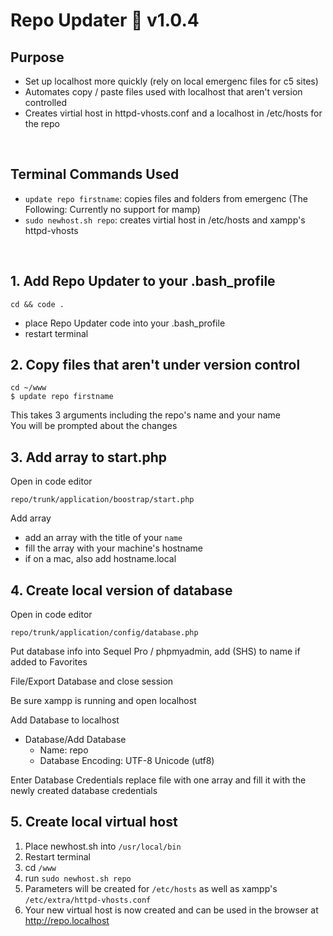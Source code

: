 # Repo Updater 🚀 v1.0.4

## Purpose
+ Set up localhost more quickly (rely on local emergenc files for c5 sites)
+ Automates copy / paste files used with localhost that aren't version controlled
+ Creates virtial host in httpd-vhosts.conf and a localhost in /etc/hosts for the repo
<br >

## Terminal Commands Used
+ `update repo firstname`: copies files and folders from emergenc
(The Following: Currently no support for mamp)
+ `sudo newhost.sh repo`: creates virtial host in /etc/hosts and xampp's httpd-vhosts
<br >

## 1. Add Repo Updater to your .bash_profile
```
cd && code .
```
+ place Repo Updater code into your .bash_profile
+ restart terminal


## 2. Copy files that aren't under version control
```
cd ~/www
$ update repo firstname
```
This takes 3 arguments including the repo's name and your name 
<br >
You will be prompted about the changes


## 3. Add array to start.php
Open in code editor
```
repo/trunk/application/boostrap/start.php
```
Add array
+ add an array with the title of your `name`
+ fill the array with your machine's hostname
+ if on a mac, also add hostname.local


## 4. Create local version of database
Open in code editor
```
repo/trunk/application/config/database.php
```

Put database info into Sequel Pro / phpmyadmin, add (SHS) to name if added to Favorites

File/Export Database and close session

Be sure xampp is running and open localhost

Add Database to localhost
+ Database/Add Database
    - Name: repo
    - Database Encoding: UTF-8 Unicode (utf8)

Enter Database Credentials
replace file with one array and fill it with the newly created database credentials

## 5. Create local virtual host
1. Place newhost.sh into `/usr/local/bin`
2. Restart terminal
3. cd `/www`
4. run `sudo newhost.sh repo`
5. Parameters will be created for `/etc/hosts` as well as xampp's `/etc/extra/httpd-vhosts.conf`
6. Your new virtual host is now created and can be used in the browser at http://repo.localhost